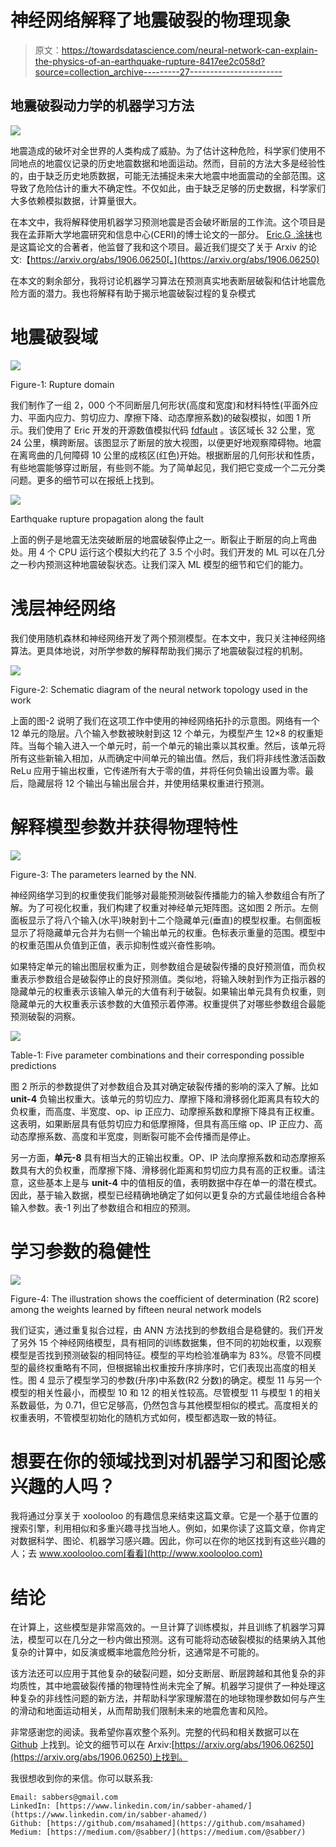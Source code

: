 # 神经网络解释了地震破裂的物理现象

> 原文：<https://towardsdatascience.com/neural-network-can-explain-the-physics-of-an-earthquake-rupture-8417ee2c058d?source=collection_archive---------27----------------------->

## 地震破裂动力学的机器学习方法

![](img/c899f727c92c352ccaa6bb1dbc5ec504.png)

地震造成的破坏对全世界的人类构成了威胁。为了估计这种危险，科学家们使用不同地点的地震仪记录的历史地震数据和地面运动。然而，目前的方法大多是经验性的，由于缺乏历史地质数据，可能无法捕捉未来大地震中地面震动的全部范围。这导致了危险估计的重大不确定性。不仅如此，由于缺乏足够的历史数据，科学家们大多依赖模拟数据，计算量很大。

在本文中，我将解释使用机器学习预测地震是否会破坏断层的工作流。这个项目是我在孟菲斯大学地震研究和信息中心(CERI)的博士论文的一部分。 [Eric.G .涂抹](http://www.ceri.memphis.edu/people/egdaub/people.html)也是这篇论文的合著者，他监督了我和这个项目。最近我们提交了关于 Arxiv 的论文:【https://arxiv.org/abs/1906.06250[。](https://arxiv.org/abs/1906.06250)

在本文的剩余部分，我将讨论机器学习算法在预测真实地表断层破裂和估计地震危险方面的潜力。我也将解释有助于揭示地震破裂过程的复杂模式

# 地震破裂域

![](img/7824edfc6c2b7fdfc98b456c573477cd.png)

Figure-1: Rupture domain

我们制作了一组 2，000 个不同断层几何形状(高度和宽度)和材料特性(平面外应力、平面内应力、剪切应力、摩擦下降、动态摩擦系数)的破裂模拟，如图 1 所示。我们使用了 Eric 开发的开源数值模拟代码 [fdfault](https://github.com/egdaub/fdfault) 。该区域长 32 公里，宽 24 公里，横跨断层。该图显示了断层的放大视图，以便更好地观察障碍物。地震在离弯曲的几何障碍 10 公里的成核区(红色)开始。根据断层的几何形状和性质，有些地震能够穿过断层，有些则不能。为了简单起见，我们把它变成一个二元分类问题。更多的细节可以在报纸上找到。

![](img/79a7fde3f8bf79b4b02ec7c6e5a2ddd7.png)

Earthquake rupture propagation along the fault

上面的例子是地震无法突破断层的地震破裂停止之一。断裂止于断层的向上弯曲处。用 4 个 CPU 运行这个模拟大约花了 3.5 个小时。我们开发的 ML 可以在几分之一秒内预测这种地震破裂状态。让我们深入 ML 模型的细节和它们的能力。

# 浅层神经网络

我们使用随机森林和神经网络开发了两个预测模型。在本文中，我只关注神经网络算法。更具体地说，对所学参数的解释帮助我们揭示了地震破裂过程的机制。

![](img/7bb6767cdee141dfbfd497b3a1f2761f.png)

Figure-2: Schematic diagram of the neural network topology used in the work

上面的图-2 说明了我们在这项工作中使用的神经网络拓扑的示意图。网络有一个 12 单元的隐层。八个输入参数被映射到这 12 个单元，为模型产生 12×8 的权重矩阵。当每个输入进入一个单元时，前一个单元的输出乘以其权重。然后，该单元将所有这些新输入相加，从而确定中间单元的输出值。然后，我们将非线性激活函数 ReLu 应用于输出权重，它传递所有大于零的值，并将任何负输出设置为零。最后，隐藏层将 12 个输出与输出层合并，并使用结果权重进行预测。

# 解释模型参数并获得物理特性

![](img/b57b394c2aa08c3a030be561a36cba2c.png)

Figure-3: The parameters learned by the NN.

神经网络学习到的权重使我们能够对最能预测破裂传播能力的输入参数组合有所了解。为了可视化权重，我们构建了权重对神经单元矩阵图。这如图 2 所示。左侧面板显示了将八个输入(水平)映射到十二个隐藏单元(垂直)的模型权重。右侧面板显示了将隐藏单元合并为右侧一个输出单元的权重。色标表示重量的范围。模型中的权重范围从负值到正值，表示抑制性或兴奋性影响。

如果特定单元的输出图层权重为正，则参数组合是破裂传播的良好预测值，而负权重表示参数组合是破裂停止的良好预测值。类似地，将输入映射到作为正指示器的隐藏单元的权重表示该输入单元的大值有利于破裂。如果输出单元具有负权重，则隐藏单元的大权重表示该参数的大值预示着停滞。权重提供了对哪些参数组合最能预测破裂的洞察。

![](img/65662171901b970997e48a92f8d07fd0.png)

Table-1: Five parameter combinations and their corresponding possible predictions

图 2 所示的参数提供了对参数组合及其对确定破裂传播的影响的深入了解。比如 **unit-4** 负输出权重大。该单元的剪切应力、摩擦下降和滑移弱化距离具有较大的负权重，而高度、半宽度、op、ip 正应力、动摩擦系数和摩擦下降具有正权重。这表明，如果断层具有低剪切应力和低摩擦降，但具有高压缩 op、IP 正应力、高动态摩擦系数、高度和半宽度，则断裂可能不会传播而是停止。

另一方面，**单元-8** 具有相当大的正输出权重。OP、IP 法向摩擦系数和动态摩擦系数具有大的负权重，而摩擦下降、滑移弱化距离和剪切应力具有高的正权重。请注意，这些基本上是与 **unit-4** 中的值相反的值，表明数据中存在单一的潜在模式。因此，基于输入数据，模型已经精确地确定了如何以更复杂的方式最佳地组合各种输入参数。表-1 列出了参数组合和相应的预测。

# 学习参数的稳健性

![](img/7dbde227af5e44c209f72057af0af0dc.png)

Figure-4: The illustration shows the coefficient of determination (R2 score) among the weights learned by fifteen neural network models

我们证实，通过重复拟合过程，由 ANN 方法找到的参数组合是稳健的。我们开发了另外 15 个神经网络模型，具有相同的训练数据集，但不同的初始权重，以观察模型是否找到预测破裂的相同特征。模型的平均检验准确率为 83%。尽管不同模型的最终权重略有不同，但根据输出权重按升序排序时，它们表现出高度的相关性。图 4 显示了模型学习的参数(升序)中系数(R2 分数)的确定。模型 11 与另一个模型的相关性最小，而模型 10 和 12 的相关性较高。尽管模型 11 与模型 1 的相关系数最低，为 0.71，但它足够高，仍然包含与其他模型相似的模式。高度相关的权重表明，不管模型初始化的随机方式如何，模型都选取一致的特征。

# 想要在你的领域找到对机器学习和图论感兴趣的人吗？

我将通过分享关于 xoolooloo 的有趣信息来结束这篇文章。它是一个基于位置的搜索引擎，利用相似和多重兴趣寻找当地人。例如，如果你读了这篇文章，你肯定对数据科学、图论、机器学习感兴趣。因此，你可以在你的地区找到有这些兴趣的人；去 www.xoolooloo.com[看看](http://www.xoolooloo.com)

# 结论

在计算上，这些模型是非常高效的。一旦计算了训练模拟，并且训练了机器学习算法，模型可以在几分之一秒内做出预测。这有可能将动态破裂模拟的结果纳入其他复杂的计算中，如反演或概率地震危险分析，这通常是不可能的。

该方法还可以应用于其他复杂的破裂问题，如分支断层、断层跨越和其他复杂的非均质性，其中地震破裂传播的物理特性尚未完全了解。机器学习提供了一种处理这种复杂的非线性问题的新方法，并帮助科学家理解潜在的地球物理参数如何与产生的滑动和地面运动相关，从而帮助我们限制未来的地震危害和风险。

非常感谢您的阅读。我希望你喜欢整个系列。完整的代码和相关数据可以在 [Github](https://github.com/msahamed/machine_learning_earthquake_rupture) 上找到。论文的细节可以在 Arxiv:[https://arxiv.org/abs/1906.06250](https://arxiv.org/abs/1906.06250)上找到。

我很想收到你的来信。你可以联系我:

```
Email: sabbers@gmail.com
LinkedIn: [https://www.linkedin.com/in/sabber-ahamed/](https://www.linkedin.com/in/sabber-ahamed/)
Github: [https://github.com/msahamed](https://github.com/msahamed)
Medium: [https://medium.com/@sabber/](https://medium.com/@sabber/)
```